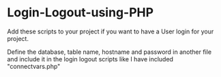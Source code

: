 # Login-Logout-using-PHP
Add these scripts to your project if you want to have a User login for your project.

Define the database, table name, hostname and password in another file and include it in the login logout scripts like I have included "connectvars.php"

